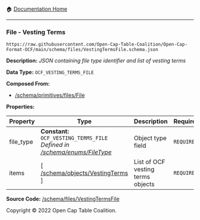 :house: [Documentation Home](../../home/xudiera/code/README.md)

---

### File - Vesting Terms

`https://raw.githubusercontent.com/Open-Cap-Table-Coalition/Open-Cap-Format-OCF/main/schema/files/VestingTermsFile.schema.json`

**Description:** _JSON containing file type identifier and list of vesting terms_

**Data Type:** `OCF_VESTING_TERMS_FILE`

**Composed From:**

- [/schema/primitives/files/File](../primitives/files/File.md)

**Properties:**

| Property  | Type                                                                                                   | Description                       | Required   |
| --------- | ------------------------------------------------------------------------------------------------------ | --------------------------------- | ---------- |
| file_type | **Constant:** `OCF_VESTING_TERMS_FILE`</br>_Defined in [/schema/enums/FileType](../enums/FileType.md)_ | Object type field                 | `REQUIRED` |
| items     | [ [/schema/objects/VestingTerms](../objects/VestingTerms.md) ]                                         | List of OCF vesting terms objects | `REQUIRED` |

**Source Code:** [/schema/files/VestingTermsFile](../../../../../../../../schema/files/VestingTermsFile.schema.json)

Copyright © 2022 Open Cap Table Coalition.
